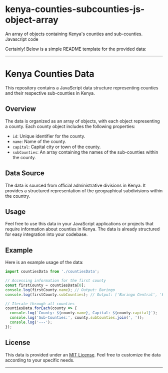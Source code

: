 # kenya-counties-subcounties-js-object-array
An array of objects containing Kenya's counties and sub-counties. Javascript code

Certainly! Below is a simple README template for the provided data:

---

# Kenya Counties Data

This repository contains a JavaScript data structure representing counties and their respective sub-counties in Kenya.

## Overview

The data is organized as an array of objects, with each object representing a county. Each county object includes the following properties:

- `id`: Unique identifier for the county.
- `name`: Name of the county.
- `capital`: Capital city or town of the county.
- `subCounties`: An array containing the names of the sub-counties within the county.

## Data Source

The data is sourced from official administrative divisions in Kenya. It provides a structured representation of the geographical subdivisions within the country.

## Usage

Feel free to use this data in your JavaScript applications or projects that require information about counties in Kenya. The data is already structured for easy integration into your codebase.

## Example

Here is an example usage of the data:

```javascript
import countiesData from './countiesData';

// Accessing information for the first county
const firstCounty = countiesData[0];
console.log(firstCounty.name); // Output: Baringo
console.log(firstCounty.subCounties); // Output: ['Baringo Central', 'Baringo North', ...]

// Iterate through all counties
countiesData.forEach(county => {
  console.log(`County: ${county.name}, Capital: ${county.capital}`);
  console.log('Sub-Counties:', county.subCounties.join(', '));
  console.log('---');
});
```

## License

This data is provided under an [MIT License](LICENSE).
Feel free to customize the data according to your specific needs.

---

